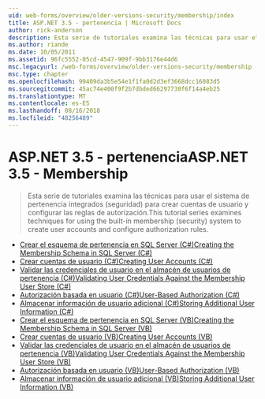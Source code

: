 ```yaml
---
uid: web-forms/overview/older-versions-security/membership/index
title: ASP.NET 3.5 - pertenencia | Microsoft Docs
author: rick-anderson
description: Esta serie de tutoriales examina las técnicas para usar el sistema de pertenencia integrados (seguridad) para crear cuentas de usuario y configurar las reglas de autorización.
ms.author: riande
ms.date: 10/05/2011
ms.assetid: 96fc5552-05cd-4547-909f-9bb3176e44d6
msc.legacyurl: /web-forms/overview/older-versions-security/membership
msc.type: chapter
ms.openlocfilehash: 99409da3b5e54e1f1fa0d2d3ef3668dcc16083d5
ms.sourcegitcommit: 45ac74e400f9f2b7dbded66297730f6f14a4eb25
ms.translationtype: MT
ms.contentlocale: es-ES
ms.lasthandoff: 08/16/2018
ms.locfileid: "48256489"
---
```

<a name="aspnet-35---membership"></a><span data-ttu-id="ee6df-103">ASP.NET 3.5 - pertenencia</span><span class="sxs-lookup"><span data-stu-id="ee6df-103">ASP.NET 3.5 - Membership</span></span>
====================
> <span data-ttu-id="ee6df-104">Esta serie de tutoriales examina las técnicas para usar el sistema de pertenencia integrados (seguridad) para crear cuentas de usuario y configurar las reglas de autorización.</span><span class="sxs-lookup"><span data-stu-id="ee6df-104">This tutorial series examines techniques for using the built-in membership (security) system to create user accounts and configure authorization rules.</span></span>


- [<span data-ttu-id="ee6df-105">Crear el esquema de pertenencia en SQL Server (C#)</span><span class="sxs-lookup"><span data-stu-id="ee6df-105">Creating the Membership Schema in SQL Server (C#)</span></span>](creating-the-membership-schema-in-sql-server-cs.md)
- [<span data-ttu-id="ee6df-106">Crear cuentas de usuario (C#)</span><span class="sxs-lookup"><span data-stu-id="ee6df-106">Creating User Accounts (C#)</span></span>](creating-user-accounts-cs.md)
- [<span data-ttu-id="ee6df-107">Validar las credenciales de usuario en el almacén de usuarios de pertenencia (C#)</span><span class="sxs-lookup"><span data-stu-id="ee6df-107">Validating User Credentials Against the Membership User Store (C#)</span></span>](validating-user-credentials-against-the-membership-user-store-cs.md)
- [<span data-ttu-id="ee6df-108">Autorización basada en usuario (C#)</span><span class="sxs-lookup"><span data-stu-id="ee6df-108">User-Based Authorization (C#)</span></span>](user-based-authorization-cs.md)
- [<span data-ttu-id="ee6df-109">Almacenar información de usuario adicional (C#)</span><span class="sxs-lookup"><span data-stu-id="ee6df-109">Storing Additional User Information (C#)</span></span>](storing-additional-user-information-cs.md)
- [<span data-ttu-id="ee6df-110">Crear el esquema de pertenencia en SQL Server (VB)</span><span class="sxs-lookup"><span data-stu-id="ee6df-110">Creating the Membership Schema in SQL Server (VB)</span></span>](creating-the-membership-schema-in-sql-server-vb.md)
- [<span data-ttu-id="ee6df-111">Crear cuentas de usuario (VB)</span><span class="sxs-lookup"><span data-stu-id="ee6df-111">Creating User Accounts (VB)</span></span>](creating-user-accounts-vb.md)
- [<span data-ttu-id="ee6df-112">Validar las credenciales de usuario en el almacén de usuarios de pertenencia (VB)</span><span class="sxs-lookup"><span data-stu-id="ee6df-112">Validating User Credentials Against the Membership User Store (VB)</span></span>](validating-user-credentials-against-the-membership-user-store-vb.md)
- [<span data-ttu-id="ee6df-113">Autorización basada en usuario (VB)</span><span class="sxs-lookup"><span data-stu-id="ee6df-113">User-Based Authorization (VB)</span></span>](user-based-authorization-vb.md)
- [<span data-ttu-id="ee6df-114">Almacenar información de usuario adicional (VB)</span><span class="sxs-lookup"><span data-stu-id="ee6df-114">Storing Additional User Information (VB)</span></span>](storing-additional-user-information-vb.md)

